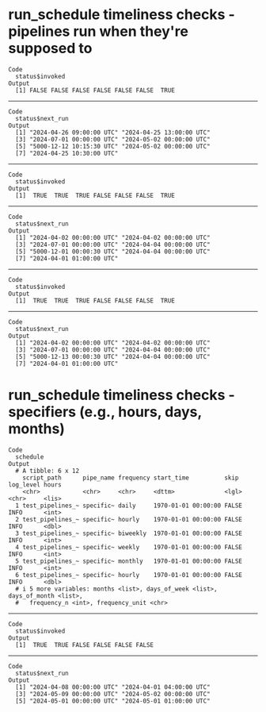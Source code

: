 # run_schedule timeliness checks - pipelines run when they're supposed to

    Code
      status$invoked
    Output
      [1] FALSE FALSE FALSE FALSE FALSE FALSE  TRUE

---

    Code
      status$next_run
    Output
      [1] "2024-04-26 09:00:00 UTC" "2024-04-25 13:00:00 UTC"
      [3] "2024-07-01 00:00:00 UTC" "2024-05-02 00:00:00 UTC"
      [5] "5000-12-12 10:15:30 UTC" "2024-05-02 00:00:00 UTC"
      [7] "2024-04-25 10:30:00 UTC"

---

    Code
      status$invoked
    Output
      [1]  TRUE  TRUE  TRUE FALSE FALSE FALSE  TRUE

---

    Code
      status$next_run
    Output
      [1] "2024-04-02 00:00:00 UTC" "2024-04-02 00:00:00 UTC"
      [3] "2024-07-01 00:00:00 UTC" "2024-04-04 00:00:00 UTC"
      [5] "5000-12-01 00:00:30 UTC" "2024-04-04 00:00:00 UTC"
      [7] "2024-04-01 01:00:00 UTC"

---

    Code
      status$invoked
    Output
      [1]  TRUE  TRUE  TRUE FALSE FALSE FALSE  TRUE

---

    Code
      status$next_run
    Output
      [1] "2024-04-02 00:00:00 UTC" "2024-04-02 00:00:00 UTC"
      [3] "2024-07-01 00:00:00 UTC" "2024-04-04 00:00:00 UTC"
      [5] "5000-12-13 00:00:30 UTC" "2024-04-04 00:00:00 UTC"
      [7] "2024-04-01 01:00:00 UTC"

# run_schedule timeliness checks - specifiers (e.g., hours, days, months)

    Code
      schedule
    Output
      # A tibble: 6 x 12
        script_path      pipe_name frequency start_time          skip  log_level hours
        <chr>            <chr>     <chr>     <dttm>              <lgl> <chr>     <lis>
      1 test_pipelines_~ specific~ daily     1970-01-01 00:00:00 FALSE INFO      <int>
      2 test_pipelines_~ specific~ hourly    1970-01-01 00:00:00 FALSE INFO      <dbl>
      3 test_pipelines_~ specific~ biweekly  1970-01-01 00:00:00 FALSE INFO      <int>
      4 test_pipelines_~ specific~ weekly    1970-01-01 00:00:00 FALSE INFO      <int>
      5 test_pipelines_~ specific~ monthly   1970-01-01 00:00:00 FALSE INFO      <int>
      6 test_pipelines_~ specific~ hourly    1970-01-01 00:00:00 FALSE INFO      <dbl>
      # i 5 more variables: months <list>, days_of_week <list>, days_of_month <list>,
      #   frequency_n <int>, frequency_unit <chr>

---

    Code
      status$invoked
    Output
      [1]  TRUE  TRUE FALSE FALSE FALSE FALSE

---

    Code
      status$next_run
    Output
      [1] "2024-04-08 00:00:00 UTC" "2024-04-01 04:00:00 UTC"
      [3] "2024-05-09 00:00:00 UTC" "2024-05-02 00:00:00 UTC"
      [5] "2024-05-01 00:00:00 UTC" "2024-05-01 01:00:00 UTC"

